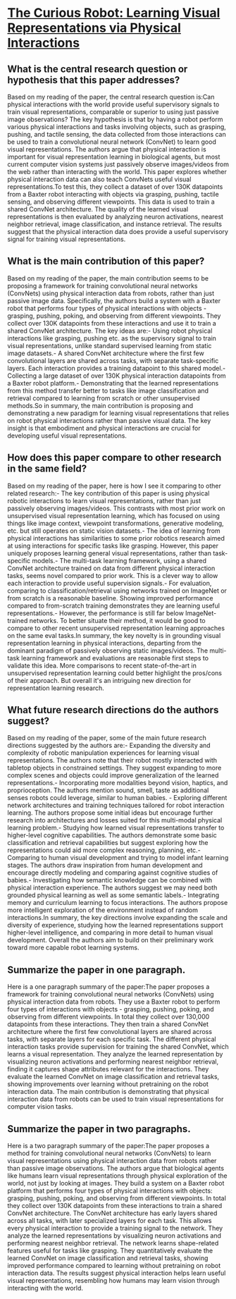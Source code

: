 # [The Curious Robot: Learning Visual Representations via Physical   Interactions](https://arxiv.org/abs/1604.01360)

## What is the central research question or hypothesis that this paper addresses?

Based on my reading of the paper, the central research question is:Can physical interactions with the world provide useful supervisory signals to train visual representations, comparable or superior to using just passive image observations? The key hypothesis is that by having a robot perform various physical interactions and tasks involving objects, such as grasping, pushing, and tactile sensing, the data collected from those interactions can be used to train a convolutional neural network (ConvNet) to learn good visual representations. The authors argue that physical interaction is important for visual representation learning in biological agents, but most current computer vision systems just passively observe images/videos from the web rather than interacting with the world. This paper explores whether physical interaction data can also teach ConvNets useful visual representations.To test this, they collect a dataset of over 130K datapoints from a Baxter robot interacting with objects via grasping, pushing, tactile sensing, and observing different viewpoints. This data is used to train a shared ConvNet architecture. The quality of the learned visual representations is then evaluated by analyzing neuron activations, nearest neighbor retrieval, image classification, and instance retrieval. The results suggest that the physical interaction data does provide a useful supervisory signal for training visual representations.


## What is the main contribution of this paper?

Based on my reading of the paper, the main contribution seems to be proposing a framework for training convolutional neural networks (ConvNets) using physical interaction data from robots, rather than just passive image data. Specifically, the authors build a system with a Baxter robot that performs four types of physical interactions with objects - grasping, pushing, poking, and observing from different viewpoints. They collect over 130K datapoints from these interactions and use it to train a shared ConvNet architecture. The key ideas are:- Using robot physical interactions like grasping, pushing etc. as the supervisory signal to train visual representations, unlike standard supervised learning from static image datasets.- A shared ConvNet architecture where the first few convolutional layers are shared across tasks, with separate task-specific layers. Each interaction provides a training datapoint to this shared model.- Collecting a large dataset of over 130K physical interaction datapoints from a Baxter robot platform.- Demonstrating that the learned representations from this method transfer better to tasks like image classification and retrieval compared to learning from scratch or other unsupervised methods.So in summary, the main contribution is proposing and demonstrating a new paradigm for learning visual representations that relies on robot physical interactions rather than passive visual data. The key insight is that embodiment and physical interactions are crucial for developing useful visual representations.


## How does this paper compare to other research in the same field?

Based on my reading of the paper, here is how I see it comparing to other related research:- The key contribution of this paper is using physical robotic interactions to learn visual representations, rather than just passively observing images/videos. This contrasts with most prior work on unsupervised visual representation learning, which has focused on using things like image context, viewpoint transformations, generative modeling, etc. but still operates on static vision datasets.- The idea of learning from physical interactions has similarities to some prior robotics research aimed at using interactions for specific tasks like grasping. However, this paper uniquely proposes learning general visual representations, rather than task-specific models.- The multi-task learning framework, using a shared ConvNet architecture trained on data from different physical interaction tasks, seems novel compared to prior work. This is a clever way to allow each interaction to provide useful supervision signals.- For evaluation, comparing to classification/retrieval using networks trained on ImageNet or from scratch is a reasonable baseline. Showing improved performance compared to from-scratch training demonstrates they are learning useful representations.- However, the performance is still far below ImageNet-trained networks. To better situate their method, it would be good to compare to other recent unsupervised representation learning approaches on the same eval tasks.In summary, the key novelty is in grounding visual representation learning in physical interactions, departing from the dominant paradigm of passively observing static images/videos. The multi-task learning framework and evaluations are reasonable first steps to validate this idea. More comparisons to recent state-of-the-art in unsupervised representation learning could better highlight the pros/cons of their approach. But overall it's an intriguing new direction for representation learning research.


## What future research directions do the authors suggest?

Based on my reading of the paper, some of the main future research directions suggested by the authors are:- Expanding the diversity and complexity of robotic manipulation experiences for learning visual representations. The authors note that their robot mostly interacted with tabletop objects in constrained settings. They suggest expanding to more complex scenes and objects could improve generalization of the learned representations.- Incorporating more modalities beyond vision, haptics, and proprioception. The authors mention sound, smell, taste as additional senses robots could leverage, similar to human babies. - Exploring different network architectures and training techniques tailored for robot interaction learning. The authors propose some initial ideas but encourage further research into architectures and losses suited for this multi-modal physical learning problem.- Studying how learned visual representations transfer to higher-level cognitive capabilities. The authors demonstrate some basic classification and retrieval capabilities but suggest exploring how the representations could aid more complex reasoning, planning, etc.- Comparing to human visual development and trying to model infant learning stages. The authors draw inspiration from human development and encourage directly modeling and comparing against cognitive studies of babies.- Investigating how semantic knowledge can be combined with physical interaction experience. The authors suggest we may need both grounded physical learning as well as some semantic labels.- Integrating memory and curriculum learning to focus interactions. The authors propose more intelligent exploration of the environment instead of random interactions.In summary, the key directions involve expanding the scale and diversity of experience, studying how the learned representations support higher-level intelligence, and comparing in more detail to human visual development. Overall the authors aim to build on their preliminary work toward more capable robot learning systems.


## Summarize the paper in one paragraph.

Here is a one paragraph summary of the paper:The paper proposes a framework for training convolutional neural networks (ConvNets) using physical interaction data from robots. They use a Baxter robot to perform four types of interactions with objects - grasping, pushing, poking, and observing from different viewpoints. In total they collect over 130,000 datapoints from these interactions. They then train a shared ConvNet architecture where the first few convolutional layers are shared across tasks, with separate layers for each specific task. The different physical interaction tasks provide supervision for training the shared ConvNet, which learns a visual representation. They analyze the learned representation by visualizing neuron activations and performing nearest neighbor retrieval, finding it captures shape attributes relevant for the interactions. They evaluate the learned ConvNet on image classification and retrieval tasks, showing improvements over learning without pretraining on the robot interaction data. The main contribution is demonstrating that physical interaction data from robots can be used to train visual representations for computer vision tasks.


## Summarize the paper in two paragraphs.

Here is a two paragraph summary of the paper:The paper proposes a method for training convolutional neural networks (ConvNets) to learn visual representations using physical interaction data from robots rather than passive image observations. The authors argue that biological agents like humans learn visual representations through physical exploration of the world, not just by looking at images. They build a system on a Baxter robot platform that performs four types of physical interactions with objects: grasping, pushing, poking, and observing from different viewpoints. In total they collect over 130K datapoints from these interactions to train a shared ConvNet architecture. The ConvNet architecture has early layers shared across all tasks, with later specialized layers for each task. This allows every physical interaction to provide a training signal to the network. They analyze the learned representations by visualizing neuron activations and performing nearest neighbor retrieval. The network learns shape-related features useful for tasks like grasping. They quantitatively evaluate the learned ConvNet on image classification and retrieval tasks, showing improved performance compared to learning without pretraining on robot interaction data. The results suggest physical interaction helps learn useful visual representations, resembling how humans may learn vision through interacting with the world.
